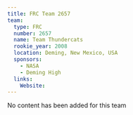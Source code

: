 ```yaml
---
title: FRC Team 2657
team:
  type: FRC
  number: 2657
  name: Team Thundercats
  rookie_year: 2008
  location: Deming, New Mexico, USA
  sponsors:
    - NASA
    - Deming High
  links:
    Website: 
---
```

No content has been added for this team